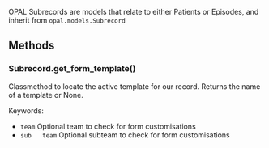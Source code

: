 OPAL Subrecords are models that relate to either Patients or Episodes, and inherit from
`opal.models.Subrecord`

## Methods

### Subrecord.get_form_template()

Classmethod to locate the active template for our record. Returns the name of a template or None.

Keywords: 

* `team` Optional team to check for form customisations
* `sub   team` Optional subteam to check for form customisations

